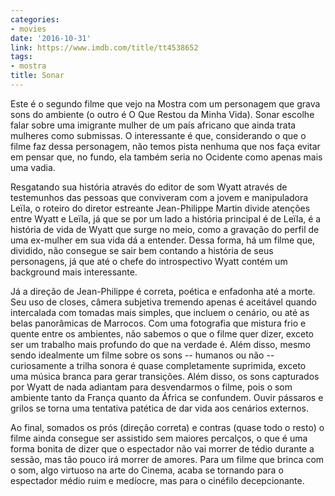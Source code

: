 ```yaml
---
categories:
- movies
date: '2016-10-31'
link: https://www.imdb.com/title/tt4538652
tags:
- mostra
title: Sonar
---
```


Este é o segundo filme que vejo na Mostra com um personagem que grava sons do ambiente (o outro é O Que Restou da Minha Vida). Sonar escolhe falar sobre uma imigrante mulher de um país africano que ainda trata mulheres como submissas. O interessante é que, considerando o que o filme faz dessa personagem, não temos pista nenhuma que nos faça evitar em pensar que, no fundo, ela também seria no Ocidente como apenas mais uma vadia.

Resgatando sua história através do editor de som Wyatt através de testemunhos das pessoas que conviveram com a jovem e manipuladora Leïla, o roteiro do diretor estreante Jean-Philippe Martin divide atenções entre Wyatt e Leïla, já que se por um lado a história principal é de Leïla, é a história de vida de Wyatt que surge no meio, como a gravação do perfil de uma ex-mulher em sua vida dá a entender. Dessa forma, há um filme que, dividido, não consegue se sair bem contando a história de seus personagens, já que até o chefe do introspectivo Wyatt contém um background mais interessante.

Já a direção de Jean-Philippe é correta, poética e enfadonha até a morte. Seu uso de closes, câmera subjetiva tremendo apenas é aceitável quando intercalada com tomadas mais simples, que incluem o cenário, ou até as belas panorâmicas de Marrocos. Com uma fotografia que mistura frio e quente entre os ambientes, não sabemos o que o filme quer dizer, exceto ser um trabalho mais profundo do que na verdade é. Além disso, mesmo sendo idealmente um filme sobre os sons -- humanos ou não -- curiosamente a trilha sonora é quase completamente suprimida, exceto uma música branca para gerar transições. Além disso, os sons capturados por Wyatt de nada adiantam para desvendarmos o filme, pois o som ambiente tanto da França quanto da África se confundem. Ouvir pássaros e grilos se torna uma tentativa patética de dar vida aos cenários externos.

Ao final, somados os prós (direção correta) e contras (quase todo o resto) o filme ainda consegue ser assistido sem maiores percalços, o que é uma forma bonita de dizer que o espectador não vai morrer de tédio durante a sessão, mas tão pouco irá morrer de amores. Para um filme que brinca com o som, algo virtuoso na arte do Cinema, acaba se tornando para o espectador médio ruim e medíocre, mas para o cinéfilo decepcionante.
